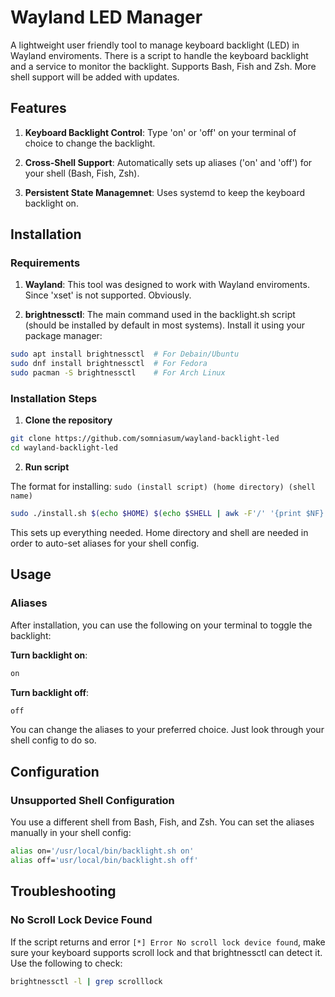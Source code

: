 # Wayland LED Manager

A lightweight user friendly tool to manage keyboard backlight (LED) in Wayland enviroments. There is a script to handle the keyboard backlight and a service to monitor the backlight. Supports Bash, Fish and Zsh. More shell support will be added with updates.

## **Features**

1. **Keyboard Backlight Control**: Type 'on' or 'off' on your terminal of choice to change the backlight.

2. **Cross-Shell Support**: Automatically sets up aliases ('on' and 'off') for your shell (Bash, Fish, Zsh).

3. **Persistent State Managemnet**: Uses systemd to keep the keyboard backlight on.


## **Installation**
### **Requirements**
1. **Wayland**: This tool was designed to work with Wayland enviroments. Since 'xset' is not supported. Obviously.

2. **brightnessctl**: The main command used in the backlight.sh script (should be installed by default in most systems). Install it using your package manager:
```bash
sudo apt install brightnessctl  # For Debain/Ubuntu
sudo dnf install brightnessctl  # For Fedora
sudo pacman -S brightnessctl    # For Arch Linux
```

### **Installation Steps**
1. **Clone the repository**
```bash
git clone https://github.com/somniasum/wayland-backlight-led
cd wayland-backlight-led
```
2. **Run script**

The format for installing:
```sudo (install script) (home directory) (shell name)```
```bash
sudo ./install.sh $(echo $HOME) $(echo $SHELL | awk -F'/' '{print $NF}')
```
This sets up everything needed. Home directory and shell are needed in order to auto-set aliases for your shell config.

## **Usage**

### **Aliases**

After installation, you can use the following on your terminal to toggle the backlight:

**Turn backlight on**:
```bash
on
```

**Turn backlight off**:
```bash
off
```
You can change the aliases to your preferred choice. Just look through your shell config to do so.

## **Configuration**

### **Unsupported Shell Configuration**

You use a different shell from Bash, Fish, and Zsh. You can set the aliases manually in your shell config:
```bash
alias on='/usr/local/bin/backlight.sh on'
alias off='usr/local/bin/backlight.sh off'
```

## **Troubleshooting**

### **No Scroll Lock Device Found**

If the script returns and error ```[*] Error No scroll lock device found```, make sure your keyboard supports scroll lock and that brightnessctl can detect it. Use the following to check:
```bash
brightnessctl -l | grep scrolllock
```
